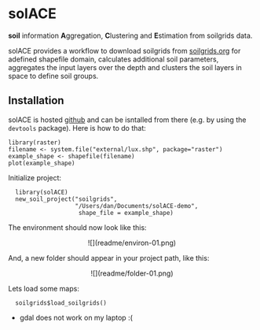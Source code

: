 # solACE
**soil** information **A**ggregation, **C**lustering and **E**stimation from soilgrids data.

solACE provides a workflow to download soilgrids from [soilgrids.org](https://soilgrids.org/) for adefined shapefile domain, calculates additional soil parameters, aggregates the input layers over the depth and clusters the soil layers in space to define soil groups.

## Installation
solACE is hosted [github](https://github.com/chrisschuerz/solACE) and can be isntalled from there (e.g. by using the `devtools` package). Here is how to do that:

```{r}
library(raster)
filename <- system.file("external/lux.shp", package="raster")
example_shape <- shapefile(filename)
plot(example_shape)
```

Initialize project:

```{r}
  library(solACE)
  new_soil_project("soilgrids",
                   "/Users/dan/Documents/solACE-demo",  
                    shape_file = example_shape)
```

The environment should now look like this:
<center>
![](readme/environ-01.png) 
</center>

And, a new folder should appear in your project path, like this: 
<center>
![](readme/folder-01.png) 
</center>

Lets load some maps:

```{r}
  soilgrids$load_soilgrids()
```

- gdal does not work on my laptop :( 

